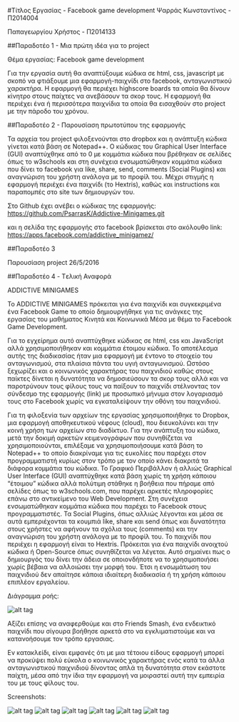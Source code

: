﻿#Τίτλος Εργασίας - Facebook game development
Ψαρράς Κωνσταντίνος - Π2014004

Παπαγεωργίου Χρήστος - Π2014133

##Παραδοτέο 1 - Μια πρώτη ιδέα για το project

Θέμα εργασίας: Facebook game development

Για την εργασία αυτή θα αναπτύξουμε κώδικα σε html, css, javascript με σκοπό να φτιάξουμε μια εφαρμογή-παιχνίδι στο facebook, ανταγωνιστικού χαρακτήρα. Η εφαρμογή θα περιέχει highscore boards τα οποία θα δίνουν κίνητρο στους παίχτες να ανεβάσουν τα σκορ τους. Η εφαρμογή θα περιέχει ένα ή περισσότερα παιχνίδια τα οποία θα εισαχθούν στο project με την πάροδο του χρόνου.

##Παραδοτέο 2 - Παρουσίαση πρωτοτύπου της εφαρμογής

Τα αρχεία του project φιλοξενούνται στο dropbox και η ανάπτυξη κώδικα γίνεται κατά βάση σε Notepad++. Ο κώδικας του Graphical User Interface (GUI) αναπτύχθηκε από το 0 με κομμάτια κώδικα που βρέθηκαν σε σελίδες όπως το w3schools και στη συνέχεια ενσωματώθηκαν κομμάτια κώδικα που δίνει το facebook για like, share, send, comments (Social Plugins) και αναγνώριση του χρήστη ανάλογα με το προφίλ του. Μέχρι στιγμής η εφαρμογή περιέχει ένα παιχνίδι (το Hextris), καθώς και instructions και παραπομπές στο site των δημιουργών του.

Στο Github έχει ανέβει ο κώδικας της εφαρμογής: https://github.com/PsarrasK/Addictive-Minigames.git

και η σελίδα της εφαρμογής στο facebook βρίσκεται στο ακόλουθο link:
https://apps.facebook.com/addictive_minigamez/

##Παραδοτέο 3

Παρουσίαση project 26/5/2016

##Παραδοτέο 4 - Tελική Αναφορά

ADDICTIVE MINIGAMES

Το ADDICTIVE MINIGAMES πρόκειται για ένα παιχνίδι και συγκεκριμένα ένα Facebook Game το οποίο δημιουργήθηκε για τις ανάγκες της εργασίας του μαθήματος Κινητά και Κοινωνικά Μέσα με θέμα το Facebook Game Development.

Για το εγχείρημα αυτό αναπτύχθηκε κώδικας σε html, css και JavaScript αλλά χρησιμοποιήθηκαν και κομμάτια έτοιμου κώδικα. Το αποτέλεσμα αυτής της διαδικασίας ήταν μια εφαρμογή με έντονο το στοιχείο του ανταγωνισμού, στα πλαίσια πάντα του υγιή ανταγωνισμού. Ωστόσο ξεχωρίζει και ο κοινωνικός χαρακτήρας του παιχνιδιού καθώς στους   παίκτες δίνεται η δυνατότητα να δημοσιεύσουν τα σκορ τους αλλά και να παροτρύνουν τους φίλους τους να παίξουν το παιχνίδι στέλνοντας τον σύνδεσμο της εφαρμογής (link) με προσωπικό μήνυμα στον λογαριασμό τους στο Facebook χωρίς να εγκαταλείψουν την οθόνη του παιχνιδιού.

Για τη φιλοξενία των αρχείων της εργασίας χρησιμοποιήθηκε  το Dropbox, μια εφαρμογή αποθηκευτικού νέφους (cloud), που διευκολύνει και την κοινή χρήση των αρχείων στο διαδίκτυο.  Για την ανάπτυξη του κώδικα, μετά την δοκιμή αρκετών κειμενογράφων που συνηθίζεται να χρησιμοποιούνται, επιλέξαμε να χρησιμοποιήσουμε κατά βάση το Notepad++ το οποίο διακρίναμε για τις ευκολίες που παρέχει στον προγραμματιστή κυρίως στον τρόπο με τον οποίο κάνει διακριτά τα διάφορα κομμάτια του κώδικα. Το Γραφικό Περιβάλλον ή αλλιώς Graphical User Interface (GUI) αναπτύχθηκε κατά βάση χωρίς τη χρήση κάποιου “έτοιμου” κώδικα αλλά πολύτιμη στάθηκε η βοήθεια που πήραμε από σελίδες όπως το w3schools.com, που παρέχει αρκετές πληροφορίες επάνω στο αντικείμενο του Web Development. Στη συνέχεια ενσωματώθηκαν κομμάτια κώδικα που παρέχει το Facebook στους προγραμματιστές. Τα Social Plugins, όπως αλλιώς λέγονται και μέσα σε αυτά εμπεριέχονται τα κουμπιά like, share και send όπως και δυνατότητα στους χρήστες να αφήνουν τα σχόλια τους (comments) και την αναγνώριση του χρήστη ανάλογα με το προφίλ του. Το παιχνίδι που περιέχει η εφαρμογή είναι το Hextris. Πρόκειται για ένα παιχνίδι ανοιχτού κώδικα ή Open-Source όπως συνηθίζεται να λέγεται. Αυτό σημαίνει πως ο δημιουργός του δίνει την άδεια σε οποιονδήποτε να το χρησιμοποιήσει χωρίς βέβαια να αλλοιώσει την μορφή του. Έτσι η ενσωμάτωση του παιχνιδιού δεν απαίτησε κάποια ιδιαίτερη διαδικασία ή τη χρήση κάποιου επιπλέον εργαλείου.

Διάγραμμα ροής: 
	
![alt tag](https://dl.dropbox.com/s/f79sowv0e06zo86/%CE%94%CE%B9%CE%AC%CE%B3%CF%81%CE%B1%CE%BC%CE%BC%CE%B1%20%CF%81%CE%BF%CE%AE%CF%82.png)

Αξίζει επίσης να αναφερθούμε και στο Friends Smash, ένα ενδεικτικό παιχνίδι που σίγουρα βοήθησε αρκετά στο να εγκλιματιστούμε και να κατανοήσουμε τον τρόπο εργασιας.

Εν κατακλείδι, είναι εμφανές ότι με μια τέτοιου είδους εφαρμογή μπορεί να προκύψει πολύ εύκολα ο κοινωνικός χαρακτήρας ενός κατά τα άλλα ανταγωνιστικού παιχνιδιού δίνοντας απλά τη δυνατότητα στον εκάστοτε παίχτη, μέσα από την ίδια την εφαρμογή να μοιραστεί αυτή  την εμπειρία του με τους φίλους του.

Screenshots:

![alt tag](https://dl.dropbox.com/s/qbsp3mopyngm4hp/Screenshot%202016-05-29%2023.35.57.png)
![alt tag](https://dl.dropbox.com/s/jf86gllb92giu3c/Screenshot%202016-05-29%2023.36.55.png)
![alt tag](https://dl.dropbox.com/s/bpr7c9dmw3t88bi/Screenshot%202016-05-30%2000.14.02.png)
![alt tag](https://dl.dropbox.com/s/cvn6yed26q9x1bt/Screenshot%202016-05-29%2023.41.13.png)
![alt tag](https://dl.dropbox.com/s/coahsolut0qfdmj/Screenshot%202016-05-29%2023.41.49.png)
![alt tag](https://dl.dropbox.com/s/r6duay0zh2ems6i/Screenshot%202016-05-29%2023.36.41.png)
